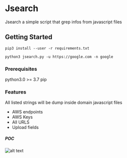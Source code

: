 # Jsearch

Jsearch a simple script that grep infos from javascript files

## Getting Started

```
pip3 install --user -r requirements.txt

python3 jsearch.py -u https://google.com -n google

```
### Prerequisites

python3.0 >= 3.7
pip

### Features
All listed strings will be dump inside domain javascript files

* AWS endpoints
* AWS Keys
* All URLS
* Upload fields

##### POC

![alt text](https://github.com/incogbyte/jsearch/blob/master/teste_jsearch1.gif)
